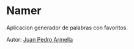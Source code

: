 # Namer

Aplicacion generador de palabras con favoritos.

Autor: [Juan Pedro Armella](mailto:juanpedroarmella@gmail.com)
